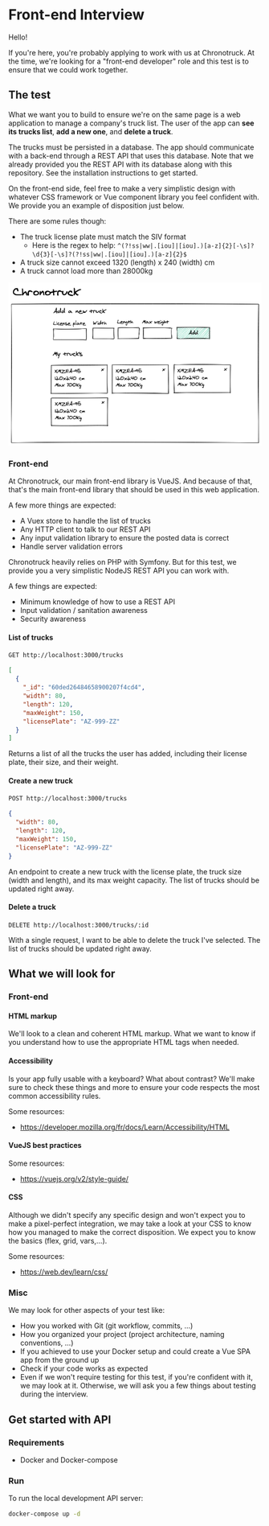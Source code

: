 # Front-end Interview

Hello!

If you're here, you're probably applying to work with us at Chronotruck. At the time, we're looking for a "front-end developer" role and this test is to ensure that we could work together.

## The test

What we want you to build to ensure we're on the same page is a web application to manage a company's truck list. The user of the app can **see its trucks list**, **add a new one**, and **delete a truck**.

The trucks must be persisted in a database. The app should communicate with a back-end through a REST API that uses this database. Note that we already provided you the REST API with its database along with this repository. See the installation instructions to get started.

On the front-end side, feel free to make a very simplistic design with whatever CSS framework or Vue component library you feel confident with. We provide you an example of disposition just below.

There are some rules though:

- The truck license plate must match the SIV format
  - Here is the regex to help: `^(?!ss|ww|.[iou]|[iou].)[a-z]{2}[-\s]?\d{3}[-\s]?(?!ss|ww|.[iou]|[iou].)[a-z]{2}$`
- A truck size cannot exceed 1320 (length) x 240 (width) cm
- A truck cannot load more than 28000kg

![](./mockup.png)

### Front-end

At Chronotruck, our main front-end library is VueJS. And because of that, that's the main front-end library that should be used in this web application.

A few more things are expected:

- A Vuex store to handle the list of trucks
- Any HTTP client to talk to our REST API
- Any input validation library to ensure the posted data is correct
- Handle server validation errors

Chronotruck heavily relies on PHP with Symfony. But for this test, we provide you a very simplistic NodeJS REST API you can work with.

A few things are expected:

- Minimum knowledge of how to use a REST API
- Input validation / sanitation awareness
- Security awareness

#### List of trucks

```
GET http://localhost:3000/trucks
```

```json
[
  {
    "_id": "60ded26484658900207f4cd4",
    "width": 80,
    "length": 120,
    "maxWeight": 150,
    "licensePlate": "AZ-999-ZZ"
  }
]
```

Returns a list of all the trucks the user has added, including their license plate, their size, and their weight.

#### Create a new truck

```
POST http://localhost:3000/trucks
```

```json
{
  "width": 80,
  "length": 120,
  "maxWeight": 150,
  "licensePlate": "AZ-999-ZZ"
}
```

An endpoint to create a new truck with the license plate, the truck size (width and length), and its max weight capacity.
The list of trucks should be updated right away.

#### Delete a truck

```
DELETE http://localhost:3000/trucks/:id
```

With a single request, I want to be able to delete the truck I've selected. The list of trucks should be updated right away.

## What we will look for

### Front-end
#### HTML markup

We'll look to a clean and coherent HTML markup. What we want to know if you understand how to use the appropriate HTML tags when needed.

#### Accessibility

Is your app fully usable with a keyboard? What about contrast? We'll make sure to check these things and more to ensure your code respects the most common accessibility rules.

Some resources:
- https://developer.mozilla.org/fr/docs/Learn/Accessibility/HTML

#### VueJS best practices

Some resources:
- https://vuejs.org/v2/style-guide/

#### CSS

Although we didn't specify any specific design and won't expect you to make a pixel-perfect integration, we may take a look at your CSS to know how you managed to make the correct disposition. We expect you to know the basics (flex, grid, vars,...).

Some resources:
- https://web.dev/learn/css/

### Misc

We may look for other aspects of your test like:

- How you worked with Git (git workflow, commits, ...)
- How you organized your project (project architecture, naming conventions, ...)
- If you achieved to use your Docker setup and could create a Vue SPA app from the ground up
- Check if your code works as expected
- Even if we won't require testing for this test, if you're confident with it, we may look at it. Otherwise, we will ask you a few things about testing during the interview.

## Get started with API

### Requirements

- Docker and Docker-compose

### Run

To run the local development API server:

```bash
docker-compose up -d
```
